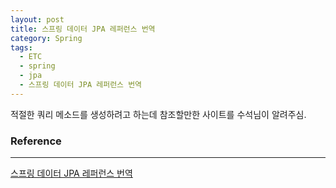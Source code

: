 ```yaml
---
layout: post
title: 스프링 데이터 JPA 레퍼런스 번역
category: Spring
tags:
  - ETC
  - spring
  - jpa
  - 스프링 데이터 JPA 레퍼런스 번역
---
```




적절한 쿼리 메소드를 생성하려고 하는데 참조할만한 사이트를 수석님이 알려주심.



### Reference

---

[스프링 데이터 JPA 레퍼런스 번역](http://arahansa.github.io/docs_spring/jpa.html)



